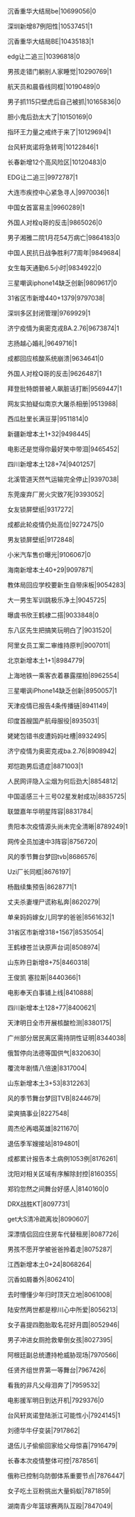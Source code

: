 沉香重华大结局be|10699056|0

深圳新增87例阳性|10537451|1

沉香重华大结局BE|10435183|1

edg让二追三|10396818|0

男孩走错门躺别人家睡觉|10290769|1

航天员和晨昏线同框|10190489|0

男子抓115只壁虎后自己被抓|10165836|0

胆小鬼后劲太大了|10150169|0

指环王力量之戒终于来了|10129694|1

台风轩岚诺将急转弯|10122846|1

长春新增12个高风险区|10120483|0

EDG让二追三|9972787|1

大连市疾控中心紧急寻人|9970036|1

中国女首富易主|9960289|1

外国人对栓q哥的反击|9865026|0

男子湘雅二院1月花54万病亡|9864183|0

中国人民抗日战争胜利77周年|9849684|

女生每天通勤6.5小时|9834922|0

三星嘲讽iphone14缺乏创新|9809617|0

31省区市新增440+1379|9797038|

深圳多区封闭管理|9769929|1

济宁疫情为奥密克戎BA.2.76|9673874|1

志扬越心婚礼|9649716|1

成都回应核酸系统崩溃|9634641|0

外国人对栓Q哥的反击|9626487|1

拜登批特朗普被人飙脏话打断|9569447|1

网友实拍疑似南京大屠杀相册|9513988|

西瓜肚里长满豆芽|9511814|0

新疆新增本土1+32|9498445|

电影还是觉得你最好笑中带泪|9465452|

四川新增本土128+74|9401257|

北溪管道天然气运输完全停止|9397038|

东莞废弃厂房火灾致7死|9393052|

女友锁屏壁纸|9317272|

成都此轮疫情仍处高位|9272475|0

男友锁屏壁纸|9172848|

小米汽车售价曝光|9106067|0

海南新增本土40+29|9097871|

教体局回应学校要新生自带床板|9054283|

大一男生军训跳极乐净土|9045725|

曝虞书欣王鹤棣二搭|9033848|0

东八区先生把搞笑玩明白了|9031520|

阿里女员工案二审维持原判|9007011|

北京新增本土1+1|8984779|

上海地铁一乘客衣着暴露摆拍|8962554|

三星嘲讽iPhone14缺乏创新|8950057|1

天津疫情已报告4条传播链|8941149|

印度首艘国产航母服役|8935031|

姥姥包错书皮遭妈妈吐槽|8932495|

济宁疫情为奥密克戎ba.2.76|8908942|

郑恺跑男后遗症|8871003|1

人民网评隐入尘烟为何后劲大|8854812|

中国遥感三十三号02星发射成功|8835725|

联盟嘉年华明星阵容|8831784|

贵阳本次疫情源头尚未完全清晰|8789249|1

网传全员加速中3阵容|8756720|

风的季节舞台梦回tvb|8686576|

Uzi厂长同框|8676197|

杨戬续集预告|8628771|1

丈夫杀妻埋尸谎称私奔|8620279|

单亲妈妈嫁女儿同学的爸爸|8561632|1

31省区市新增318+1567|8535054|

王鹤棣苍兰诀原声台词|8508974|

山东昨日新增8+75|8460318|

王俊凯 塞拉斯|8440366|1

电影奉天白事铺上线|8410888|

四川新增本土128+77|8400621|

天津明日全市开展核酸检测|8380175|

广州部分居民离区需持阴性证明|8344038|

俄暂停向法德等国供气|8320630|

覆流年剧情八倍速|8317004|

山东新增本土3+53|8312263|

风的季节舞台梦回TVB|8244679|

梁爽搞事业|8227548|

周杰伦再唱英雄|8211670|

退伍季军嫂接站|8194801|

成都累计报告本土病例1053例|8176261|

沈阳对相关区域有序解除封控|8160355|

郑钧忽然之间舞台好感人|8140160|0

DRX战胜KT|8097731|

get大S清冷疏离妆|8090607|

深漂情侣回应住房车代替租房|8087726|

男孩不愿开学被爸爸拎着走|8075287|

江西新增本土0+24|8068264|

沉香如屑番外|8062410|

去时懵懂少年归时顶天立地|8061008|

陆安然两世都是穆川心中所爱|8056213|

女子喜提四胞胎取名花好月圆|8052946|

男子冲进女厕抢救晕倒女孩|8027395|

阿根廷副总统遭持枪威胁现场|7970566|

任贤齐组世界第一等舞台|7967426|

看我的非凡父母泪奔了|7959532|

电影援军明日到达开机|7929376|0

台风轩岚诺登陆浙江可能性小|7924145|1

刘德华牛仔变装|7917862|

退伍儿子偷偷回家给父母惊喜|7916479|

长春本次疫情整体可控|7878561|

俄称已控制乌防御体系重要节点|7876447|

女子吃土豆粉挑出大量蚂蚁|7871859|

湖南青少年篮球赛两队互殴|7847049|

